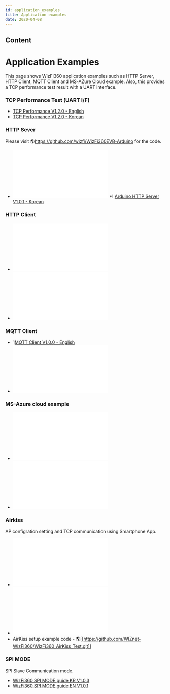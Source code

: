 ```yaml
---
id: application_examples
title: Application examples
date: 2020-04-08
---
```



## Content
# Application Examples

This page shows WizFi360 application examples such as HTTP Server, HTTP
Client, MQTT Client and MS-AZure Cloud example. Also, this provides a
TCP performance test result with a UART interface.

### TCP Performance Test (UART I/F)


 * [TCP Performance V1.2.0 - English](/document_framework/img/products/wizfi360/wizfi360ds/wizfi360tp_v120e.pdf)
 * [TCP Performance V1.2.0 - Korean](/document_framework/img/products/wizfi360/wizfi360ds/wizfi360tp_v120k.pdf)

### HTTP Sever

Please visit 🌎<https://github.com/wizfi/WizFi360EVB-Arduino> for the
code.

 * ![Arduino HTTP Server V1.0.1 - English](/document_framework/img/products/wizfi360/wizfi360ds/wizfi360_an_hs_v101e.pdf)
 *! [Arduino HTTP Server V1.0.1 - Korean](/document_framework/img/products/wizfi360/wizfi360ds/wizfi360_an_hs_v101k.pdf)


### HTTP Client


 * ![Arduino HTTP Client V1.0.1 - English](/document_framework/img/products/wizfi360/wizfi360ds/wizfi360_an_hc_v101e.pdf)
 * ![Arduino HTTP Client V1.0.1 - Korean](/document_framework/img/products/wizfi360/wizfi360ds/wizfi360_an_hc_v101k.pdf)

### MQTT Client


 * 1[MQTT Client V1.0.0 - English](/document_framework/img/products/wizfi360/wizfi360ds/wizfi360_an_mqtt_e.pdf)
 * ![MQTT Client V1.0.0 - Korean](/document_framework/img/products/wizfi360/wizfi360ds/wizfi360_an_mqtt_k.pdf)


### MS-Azure cloud example


 * ![Azure V1.0.1 - English](/document_framework/img/products/wizfi360/wizfi360ds/wizfi360_an_azure_v100_e.pdf)
 * ![Azure V1.0.1 - Korean](/document_framework/img/products/wizfi360/wizfi360ds/wizfi360_an_azure_v100_k.pdf)


### Airkiss

AP configration setting and TCP communication using Smartphone App.


 * ![AirKiss guide KR V1.0.0](/document_framework/img/products/wizfi360/wizfi360ds/wizfi360_airkiss.pdf)
 * ![AirKiss guide EN V1.0.0](/document_framework/img/products/wizfi360/wizfi360ds/wizfi360_airkiss_en.pdf)
 * AirKiss setup example code - 🌎[[https://github.com/WIZnet-WizFi360/WizFi360_AirKiss_Test.git]]


### SPI MODE

SPI Slave Communication mode.
 
 * [WizFi360 SPI MODE guide KR V1.0.3]()
 * [WizFi360 SPI MODE guide EN V1.0.1]()
